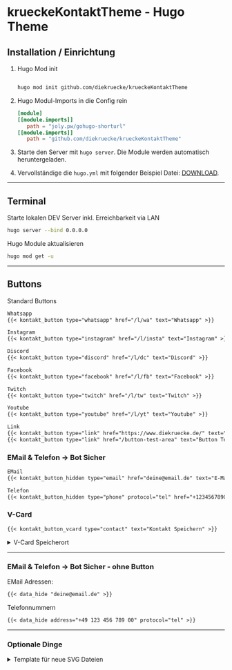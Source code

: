 # krueckeKontaktTheme - Hugo Theme

## Installation / Einrichtung

1. Hugo Mod init

   ```zsh

   hugo mod init github.com/diekruecke/krueckeKontaktTheme
   ```

2. Hugo Modul-Imports in die Config rein

   ```toml
   [module]
   [[module.imports]]
      path = "joly.pw/gohugo-shorturl"
   [[module.imports]]
      path = "github.com/diekruecke/krueckeKontaktTheme"
   ```

3. Starte den Server mit `hugo server`. Die Module werden automatisch heruntergeladen.

4. Vervollständige die `hugo.yml` mit folgender Beispiel Datei: [DOWNLOAD]( https://minhaskamal.github.io/DownGit/#/home?url=https://github.com/diekruecke/krueckeKontaktTheme/blob/main/hugo.toml ).


---

## Terminal

Starte lokalen DEV Server inkl. Erreichbarkeit via LAN
```zsh
hugo server --bind 0.0.0.0 
```

Hugo Module aktualisieren
```zsh
hugo mod get -u
```

---

## Buttons

Standard Buttons

```md
Whatsapp
{{< kontakt_button type="whatsapp" href="/l/wa" text="Whatsapp" >}}

Instagram
{{< kontakt_button type="instagram" href="/l/insta" text="Instagram" >}}

Discord
{{< kontakt_button type="discord" href="/l/dc" text="Discord" >}}

Facebook
{{< kontakt_button type="facebook" href="/l/fb" text="Facebook" >}}

Twitch
{{< kontakt_button type="twitch" href="/l/tw" text="Twitch" >}}

Youtube
{{< kontakt_button type="youtube" href="/l/yt" text="Youtube" >}}

Link
{{< kontakt_button type="link" href="https://www.diekruecke.de/" text="Private Kontaktdaten" >}}
{{< kontakt_button type="link" href="/button-test-area" text="Button Test Area" >}}
```

### EMail & Telefon -> Bot Sicher

```md
EMail 
{{< kontakt_button_hidden type="email" href="deine@email.de" text="E-Mail" >}}

Telefon
{{< kontakt_button_hidden type="phone" protocol="tel" href="+1234567890123" text="Mobile" >}}
```

### V-Card

```md
{{< kontakt_button_vcard type="contact" text="Kontakt Speichern" >}}
```

<details>
<summary>V-Card Speicherort</summary>
   
- VCard für Apple Systeme (iPhone, iPad, iPod, Mac)

  ```
  /vcard/robin_schroeter_apple.vcf
  ```

- VCard für alle sonstigen Systeme (Windows, Android, alles was nicht als Apple erkannt wird)

  ```
  /vcard/robin_schroeter.vcf
  ```

</details>

---

### EMail & Telefon -> Bot Sicher - ohne Button

EMail Adressen:

```md
{{< data_hide "deine@email.de" >}}  
```

Telefonnummern

```md
{{< data_hide address="+49 123 456 789 00" protocol="tel" >}}  
```

---

### Optionale Dinge

<details>
<summary>Template für neue SVG Dateien</summary>

```svg
<svg viewBox="0 0 XX_width_XX XX_height_XX" class="apple_svg" version="1.1" aria-hidden="true" focusable="false" role="img" xmlns="http://www.w3.org/2000/svg">
  <g fill="currentColor">
    <path d="XXX"/>
    <path d="XXX"/>
  </g>
</svg>
```

</details>

